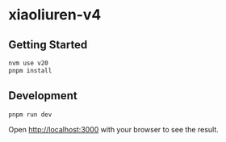 # xiaoliuren-v4

## Getting Started

```bash
nvm use v20
pnpm install
```

## Development

```bash
pnpm run dev
```
Open [http://localhost:3000](http://localhost:3000) with your browser to see the result.




